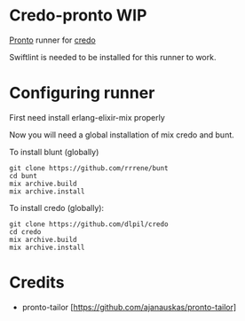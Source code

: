 # Credo-pronto WIP

[Pronto](https://github.com/mmozuras/pronto) runner for [credo](https://github.com/rrrene/credo)

Swiftlint is needed to be installed for this runner to work.

# Configuring runner

First need install erlang-elixir-mix properly

Now you will need a global installation of mix credo and bunt.

To install blunt (globally)
```
git clone https://github.com/rrrene/bunt
cd bunt
mix archive.build
mix archive.install
```

To install credo (globally):
```
git clone https://github.com/dlpil/credo
cd credo
mix archive.build
mix archive.install
```

Credits
=======

- pronto-tailor [https://github.com/ajanauskas/pronto-tailor]

